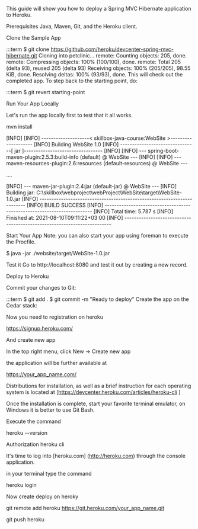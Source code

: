 This guide will show you how to deploy a Spring MVC Hibernate application to Heroku.

Prerequisites
Java, Maven, Git, and the Heroku client.

Clone the Sample App

:::term
$ git clone https://github.com/heroku/devcenter-spring-mvc-hibernate.git 
Cloning into petclinic...
remote: Counting objects: 205, done.
remote: Compressing objects: 100% (100/100), done.
remote: Total 205 (delta 93), reused 205 (delta 93)
Receiving objects: 100% (205/205), 98.55 KiB, done.
Resolving deltas: 100% (93/93), done.
This will check out the completed app. To step back to the starting point, do:

:::term
$ git revert starting-point

Run Your App Locally

Let's run the app locally first to test that it all works. 

mvn install

[INFO] 
[INFO] --------------------< skillbox-java-course:WebSite >--------------------
[INFO] Building WebSite 1.0
[INFO] --------------------------------[ jar ]---------------------------------
[INFO] 
[INFO] --- spring-boot-maven-plugin:2.5.3:build-info (default) @ WebSite ---
[INFO] 
[INFO] --- maven-resources-plugin:2.6:resources (default-resources) @ WebSite ---

....

[INFO] --- maven-jar-plugin:2.4:jar (default-jar) @ WebSite ---
[INFO] Building jar: C:\skillbox\webproject\webProject\WebSite\target\WebSite-1.0.jar
[INFO] ------------------------------------------------------------------------
[INFO] BUILD SUCCESS
[INFO] ------------------------------------------------------------------------
[INFO] Total time:  5.787 s
[INFO] Finished at: 2021-08-10T09:11:22+03:00
[INFO] ------------------------------------------------------------------------


Start Your App
Note: you can also start your app using foreman to execute the Procfile.


$ java -jar ./website/target/WebSite-1.0.jar

Test it
Go to http://localhost:8080 and test it out by creating a new record.

Deploy to Heroku

Commit your changes to Git:

:::term
$ git add .
$ git commit -m "Ready to deploy"
Create the app on the Cedar stack:

Now you need to registration on heroku

https://signup.heroku.com/

And create new app

In the top right menu, click New → Create new app

the application will be further available at 

https://your_app_name.com/

Distributions for installation, as well as a brief instruction for each operating system is located at [https://devcenter.heroku.com/articles/heroku-cli ]

Once the installation is complete, start your favorite terminal emulator, on Windows it is better to use Git Bash.

Execute the command

heroku  --version

Authorization heroku cli

It's time to log into [heroku.com] (http://heroku.com) through the console application.

in your terminal type the command

heroku login

Now create deploy on heroky

git remote add heroku https://git.heroku.com/your_app_name.git

git push heroku


